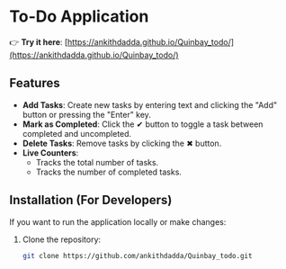 # To-Do Application  

👉 **Try it here**: [https://ankithdadda.github.io/Quinbay_todo/](https://ankithdadda.github.io/Quinbay_todo/)  

## Features  
- **Add Tasks**: Create new tasks by entering text and clicking the "Add" button or pressing the "Enter" key.  
- **Mark as Completed**: Click the ✔ button to toggle a task between completed and uncompleted.  
- **Delete Tasks**: Remove tasks by clicking the ✖ button.  
- **Live Counters**:  
  - Tracks the total number of tasks.  
  - Tracks the number of completed tasks.   

## Installation (For Developers)  
If you want to run the application locally or make changes:  
1. Clone the repository:  
   ```bash
   git clone https://github.com/ankithdadda/Quinbay_todo.git
